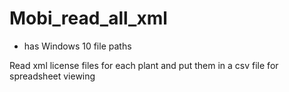 # Mobi_read_all_xml

* has Windows 10 file paths

Read xml license files for each plant and put them in a csv file for spreadsheet viewing

